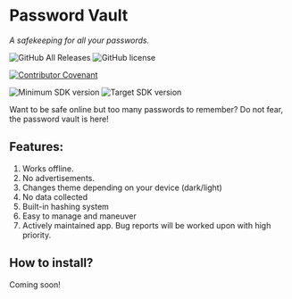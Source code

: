 # Password Vault
<i>A safekeeping for all your passwords.</i>

![GitHub All Releases](https://img.shields.io/github/downloads/W-Laboratories/PasswordVault/total)
![GitHub license](https://img.shields.io/github/license/W-Laboratories/PasswordVault)

[![Contributor Covenant](https://img.shields.io/badge/Contributor%20Covenant-2.1-4baaaa.svg)](code_of_conduct.md)

![Minimum SDK version](https://img.shields.io/badge/minimum%20sdk%20version-Lollipop%20(API%2021)-brightgreen)
![Target SDK version](https://img.shields.io/badge/target%20SDK%20version-Android%2012%20(API%2032)-brightgreen)

Want to be safe online but too many passwords to remember? Do not fear, the password vault is here!

## Features:
1. Works offline.
2. No advertisements.
3. Changes theme depending on your device (dark/light)
4. No data collected
5. Built-in hashing system
6. Easy to manage and maneuver
7. Actively maintained app. Bug reports will be worked upon with high priority.

## How to install?

Coming soon!
